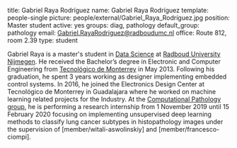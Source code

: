title: Gabriel Raya Rodríguez
name: Gabriel Raya Rodríguez
template: people-single
picture: people/external/Gabriel_Raya_Rodríguez.jpg
position: Master student
active: yes
groups: diag, pathology
default_group: pathology
email: Gabriel.RayaRodriguez@radboudumc.nl
office: Route 812, room 2.39
type: student

Gabriel Raya is a master's student in <a href="https://www.ru.nl/courseguides/2018/science/master/master-computing-science/specialisation-data-science/structure-master-specialisation-data-science/">Data Science</a> at <a href="https://www.ru.nl/english/">Radboud University Nijmegen</a>. He received the Bachelor’s degree in Electronic and Computer Engineering from <a href="https://tec.mx/en">Tecnológico de Monterrey</a> in May 2013. Following his graduation, he spent 3 years working as designer implementing embedded control systems. In 2016,  he joined the Electronics Design Center at Tecnológico de Monterrey in Guadalajara where he worked on machine learning related projects for the Industry. At the <a href="https://www.computationalpathologygroup.eu">Computational Pathology group</a>, he is performing a research internship from 1 November 2019 until 15 February 2020  focusing on implementing unsupervised deep learning methods to classify lung cancer subtypes in histopathology images under the supervision of [member/witali-aswolinskiy] and [member/francesco-ciompi].
